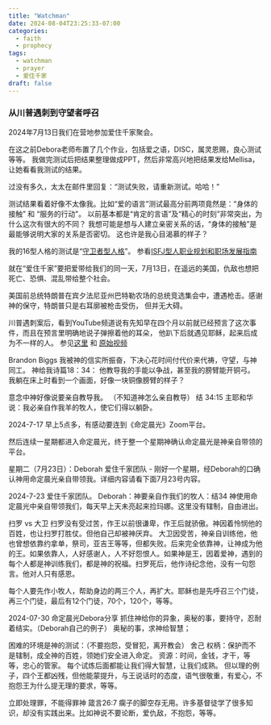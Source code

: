 ```yaml
---
title: "Watchman"
date: 2024-08-04T23:25:33-07:00
categories:
  - faith
  - prophecy
tags:
  - watchman
  - prayer
  - 爱住千家
draft: false
---
```


### 从川普遇刺到守望者呼召
2024年7月13日我们在营地参加爱住千家聚会。

在这之前Debora老师布置了几个作业，包括爱之语，DISC，属灵恩赐，良心测试等等。
我做完测试后把结果整理做成PPT，然后非常高兴地把结果发给Mellisa，让她看看我测试的结果。

过没有多久，太太在邮件里回复：“测试失败，请重新测试。哈哈！”

测试结果看着好像不太像我。比如“爱的语言”测试最高分前两项竟然是：“身体的接触” 和 “服务的行动"。
以前基本都是“肯定的言语”及“精心的时刻”非常突出，为什么这次有很大的不同？
我想可能是想与人建立亲密关系的话，“身体的接触”是最能够说明大家的关系是否密切。
这也许是我心目渴慕的样子？

我的16型人格的测试是“[守卫者型人格](https://baike.baidu.com/item/%E5%AE%88%E5%8D%AB%E8%80%85%E5%9E%8B%E4%BA%BA%E6%A0%BC/60186971)”。
参看[ISFJ型人职业规划和职场发展指南](https://www.linkedin.com/pulse/mbtiisfj%E5%9E%8B%E4%BA%BA%E8%81%8C%E4%B8%9A%E8%A7%84%E5%88%92%E5%92%8C%E8%81%8C%E5%9C%BA%E5%8F%91%E5%B1%95%E6%8C%87%E5%8D%97-emily-dong/)

就在“爱住千家”要把爱带给我们的同一天，7月13日，在遥远的美国，仇敌也想把死亡、恐惧、混乱带给整个社会。

美国前总统特朗普在宾夕法尼亚州巴特勒农场的总统竞选集会中，遭遇枪击。感谢神的保守，特朗普只是右耳廓被枪击受伤，
但并无大碍。

川普遇刺案后，看到YouTube频道说有先知早在四个月以前就已经预言了这次事件，而且在预言里明确地说子弹擦着他的耳朵，
他趴下后就遇见耶稣，起来后成为不一样的人。
参见[这里](https://www.youtube.com/watch?v=FCGfE9yMnXc) 和 [原始视频](https://www.youtube.com/watch?v=Ey0qVzG8_vU&t=660s)

Brandon Biggs
我被神的信实所振奋，下决心花时间付代价来代祷，守望，与神同工。
神给我诗篇18：34： 他教导我的手能以争战，甚至我的膀臂能开铜弓。
我躺在床上时看到一个画面，好像一块铜像膀臂的样子？

意念中神好像说要亲自教导我。 （不知道神怎么亲自教导）
结 34:15 主耶和华说：我必亲自作我羊的牧人，使它们得以躺卧。

2024-7-17
早上5点多，有感动要连到《命定晨光》Zoom平台。

然后连续一星期都进入命定晨光，终于整一个星期神确认命定晨光是神亲自带领的平台。

星期二（7月23日）：Deborah 爱住千家团队 - 刚好一个星期，经Deborah的口确认神用命定晨光亲自带领我。详细内容请看下面7月23号内容。

2024-7-23
爱住千家团队。
Deborah：神要亲自作我们的牧人：结34
神使用命定晨光中亲自带领我们，每天早上天未亮起来捡玛娜。这里没有辖制，自由进出。

扫罗 vs 大卫
扫罗没有受过苦，作王以前很谦卑，作王后就骄傲。神因着怜悯他的百姓，也让扫罗打胜仗。但他自己却被神厌弃。
大卫因受苦，神亲自训练他，他也曾想依靠约拿单，祭司，亚吉王等等，但都失败。后来完全依靠神，让神成为他的王。如果依靠人，人好感谢人，人不好怨恨人。如果神是王，因着爱神，遇到的每个人都是神训练我们，都是神的祝福。扫罗死后，他作诗纪念他，没有一句怨言。他对人只有感恩。

每个人要先作小牧人，帮助身边的两三个人，再扩大。耶稣也是先呼召三个门徒，再三个门徒，最后有12个门徒，70个，120个，等等。

2024-07-30
命定晨光Debora分享
抓住神给你的异象，奥秘的事，要持守，忍耐着结实。（Deborah自己的例子）
奥秘的事，求神给智慧；

困难的环境是神的测试：（不要抱怨，受冒犯，离开教会）
舍己
权柄：保护而不是辖制，成全神的百姓，领她们安全进入命定。
资源：时间，金钱，才干，等等，忠心的管家。
每个试炼后面都能让我们得大智慧，让我们成熟。
但以理的例子，四个王都凶残，但他能蒙提升，与王说话时的态度，语气很敬重，有爱心，不抱怨王为什么提无理的要求，等等。

立即处理罪，不能得罪神 
箴言26:7 瘸子的脚空存无用。许多基督徒学了很多知识，却没有实践出来。比如神说不要论断，爱仇敌，不抱怨，等等。
